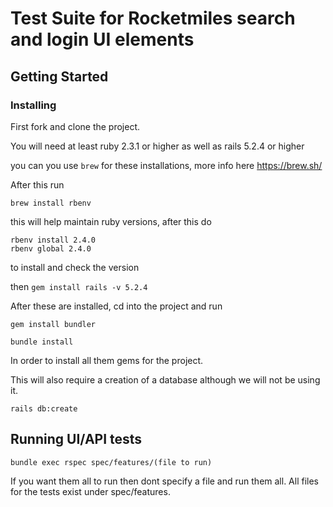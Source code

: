 # Test Suite for Rocketmiles search and login UI elements

## Getting Started 

### Installing

First fork and clone the project.

You will need at least ruby 2.3.1 or higher as well as rails 5.2.4 or higher

you can you use `brew` for these installations, more info here https://brew.sh/

After this run 
```
brew install rbenv
```
this will help maintain ruby versions, after this do

```
rbenv install 2.4.0
rbenv global 2.4.0
```
to install and check the version

then `gem install rails -v 5.2.4`

After these are installed, cd into the project and run

```
gem install bundler

bundle install
```

In order to install all them gems for the project.

This will also require a creation of a database although we will not be using it.

```
rails db:create
```

## Running UI/API tests

```
bundle exec rspec spec/features/(file to run)
```

If you want them all to run then dont specify a file and run them all. All files for the tests exist under spec/features. 

